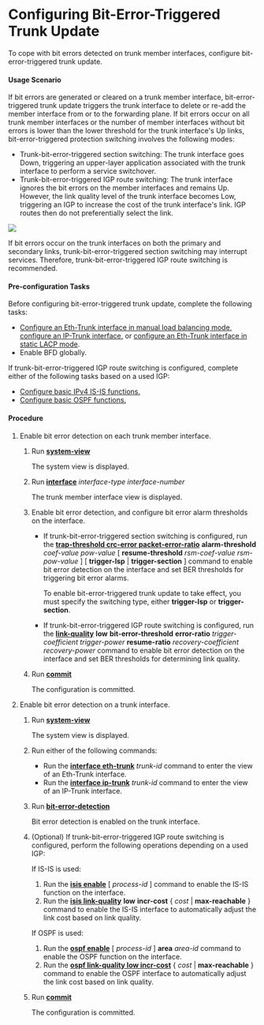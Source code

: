 Configuring Bit-Error-Triggered Trunk Update
============================================

To cope with bit errors detected on trunk member interfaces, configure bit-error-triggered trunk update.

#### Usage Scenario

If bit errors are generated or cleared on a trunk member interface, bit-error-triggered trunk update triggers the trunk interface to delete or re-add the member interface from or to the forwarding plane. If bit errors occur on all trunk member interfaces or the number of member interfaces without bit errors is lower than the lower threshold for the trunk interface's Up links, bit-error-triggered protection switching involves the following modes:

* Trunk-bit-error-triggered section switching: The trunk interface goes Down, triggering an upper-layer application associated with the trunk interface to perform a service switchover.
* Trunk-bit-error-triggered IGP route switching: The trunk interface ignores the bit errors on the member interfaces and remains Up. However, the link quality level of the trunk interface becomes Low, triggering an IGP to increase the cost of the trunk interface's link. IGP routes then do not preferentially select the link.

![](../../../../public_sys-resources/note_3.0-en-us.png) 

If bit errors occur on the trunk interfaces on both the primary and secondary links, trunk-bit-error-triggered section switching may interrupt services. Therefore, trunk-bit-error-triggered IGP route switching is recommended.



#### Pre-configuration Tasks

Before configuring bit-error-triggered trunk update, complete the following tasks:

* [Configure an Eth-Trunk interface in manual load balancing mode](dc_vrp_ethtrunk_cfg_0006.html)[, configure an IP-Trunk interface,](dc_vrp_hdlc_ip-trunk_cfg_0008.html) or [configure an Eth-Trunk interface in static LACP mode](dc_vrp_ethtrunk_cfg_0013.html).
* Enable BFD globally.

If trunk-bit-error-triggered IGP route switching is configured, complete either of the following tasks based on a used IGP:

* [Configure basic IPv4 IS-IS functions.](dc_vrp_isis_cfg_1000.html)
* [Configure basic OSPF functions.](dc_vrp_ospf_cfg_0003.html)

#### Procedure

1. Enable bit error detection on each trunk member interface.
   1. Run [**system-view**](cmdqueryname=system-view)
      
      
      
      The system view is displayed.
   2. Run [**interface**](cmdqueryname=interface) *interface-type* *interface-number*
      
      
      
      The trunk member interface view is displayed.
   3. Enable bit error detection, and configure bit error alarm thresholds on the interface.
      
      
      * If trunk-bit-error-triggered section switching is configured, run the [**trap-threshold crc-error packet-error-ratio**](cmdqueryname=trap-threshold+crc-error+packet-error-ratio) **alarm-threshold** *coef-value* *pow-value* [ **resume-threshold** *rsm-coef-value* *rsm-pow-value* ] [ **trigger-lsp** | **trigger-section** ] command to enable bit error detection on the interface and set BER thresholds for triggering bit error alarms.
        
        To enable bit-error-triggered trunk update to take effect, you must specify the switching type, either **trigger-lsp** or **trigger-section**.
      * If trunk-bit-error-triggered IGP route switching is configured, run the [**link-quality**](cmdqueryname=link-quality) **low** **bit-error-threshold** **error-ratio** *trigger-coefficient* *trigger-power* **resume-ratio** *recovery-coefficient* *recovery-power* command to enable bit error detection on the interface and set BER thresholds for determining link quality.
   4. Run [**commit**](cmdqueryname=commit)
      
      
      
      The configuration is committed.
2. Enable bit error detection on a trunk interface.
   1. Run [**system-view**](cmdqueryname=system-view)
      
      
      
      The system view is displayed.
   2. Run either of the following commands:
      
      
      * Run the [**interface eth-trunk**](cmdqueryname=interface+eth-trunk) *trunk-id* command to enter the view of an Eth-Trunk interface.
      * Run the [**interface ip-trunk**](cmdqueryname=interface+ip-trunk) *trunk-id* command to enter the view of an IP-Trunk interface.
   3. Run [**bit-error-detection**](cmdqueryname=bit-error-detection)
      
      
      
      Bit error detection is enabled on the trunk interface.
   4. (Optional) If trunk-bit-error-triggered IGP route switching is configured, perform the following operations depending on a used IGP:
      
      
      
      If IS-IS is used:
      
      1. Run the [**isis enable**](cmdqueryname=isis+enable) [ *process-id* ] command to enable the IS-IS function on the interface.
      2. Run the [**isis link-quality**](cmdqueryname=isis+link-quality) **low** **incr-cost** { *cost* | **max-reachable** } command to enable the IS-IS interface to automatically adjust the link cost based on link quality.
      
      If OSPF is used:
      
      1. Run the [**ospf enable**](cmdqueryname=ospf+enable) [ *process-id* ] **area** *area-id* command to enable the OSPF function on the interface.
      2. Run the [**ospf link-quality low incr-cost**](cmdqueryname=ospf+link-quality+low+incr-cost) { *cost* | **max-reachable** } command to enable the OSPF interface to automatically adjust the link cost based on link quality.
   5. Run [**commit**](cmdqueryname=commit)
      
      
      
      The configuration is committed.